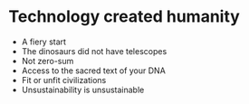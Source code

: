 # Technology created humanity

* A fiery start
* The dinosaurs did not have telescopes
* Not zero-sum
* Access to the sacred text of your DNA
* Fit or unfit civilizations
* Unsustainability is unsustainable
